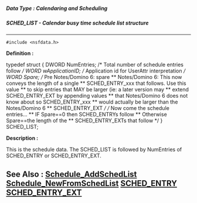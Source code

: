##### Data Type : Calendaring and Scheduling
##### SCHED_LIST - Calendar busy time schedule list structure
---
```
#include <nsfdata.h>
```

**Definition :**

typedef struct {
    DWORD   NumEntries;         /* Total number of schedule entries follow */
    WORD    wApplicationID;     /* Application id for UserAttr interpretation */
    WORD    Spare;              /* Pre Notes/Domino 6: spare 
                                ** Notes/Domino 6: This now conveys the length 
of a single
                                ** SCHED_ENTRY_xxx that follows.  Use this value
                                ** to skip entries that MAY be larger (ie: a 
later version may
                                ** extend SCHED_ENTRY_EXT by appending values
                                ** that Notes/Domino 6 does not know about so 
SCHED_ENTRY_xxx
                                ** would actually be larger than the 
Notes/Domino 6
                                ** SCHED_ENTRY_EXT
                                */
                                /* Now come the schedule entries... 
                                ** IF Spare==0 then SCHED_ENTRYs follow
                                ** Otherwise Spare==the length of the
                                ** SCHED_ENTRY_EXTs that follow
                                */
} SCHED_LIST;

**Description :**

This is the schedule data. The SCHED_LIST is followed by NumEntries of SCHED_ENTRY or SCHED_ENTRY_EXT.


**See Also :**
[Schedule_AddSchedList](/domino-c-api-docs/reference/Func/Schedule_AddSchedList)
[Schedule_NewFromSchedList](/domino-c-api-docs/reference/Func/Schedule_NewFromSchedList)
[SCHED_ENTRY](/domino-c-api-docs/reference/Data/SCHED_ENTRY)
[SCHED_ENTRY_EXT](/domino-c-api-docs/reference/Data/SCHED_ENTRY_EXT)
---
